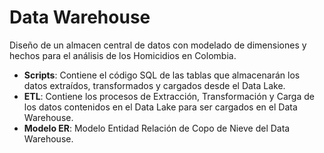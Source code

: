 # Data Warehouse
Diseño de un almacen central de datos con modelado de dimensiones y hechos para el análisis de los Homicidios en Colombia.

- **Scripts**: Contiene el código SQL de las tablas que almacenarán los datos extraídos, transformados y cargados desde el Data Lake.
- **ETL**: Contiene los procesos de Extracción, Transformación y Carga de los datos contenidos en el Data Lake para ser cargados en el Data Warehouse.
- **Modelo ER**: Modelo Entidad Relación de Copo de Nieve del Data Warehouse.
